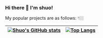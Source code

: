 ### Hi there 👋 I'm shuo!

My popular projects are as follows: 👇🏼

| [![Shuo's GitHub stats](https://github-readme-stats.vercel.app/api?username=shuo-china&show_icons=true&hide_border=true)](https://github.com/shuo-china) | [![Top Langs](https://github-readme-stats.vercel.app/api/top-langs/?username=shuo-china&layout=compact&hide_border=true)](https://github.com/shuo-china) |
| --- | --- |
